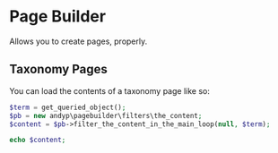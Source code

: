 # Page Builder

Allows you to create pages, properly.

## Taxonomy Pages

You can load the contents of a taxonomy page like so:

```php
$term = get_queried_object();
$pb = new andyp\pagebuilder\filters\the_content;
$content = $pb->filter_the_content_in_the_main_loop(null, $term);

echo $content;

```